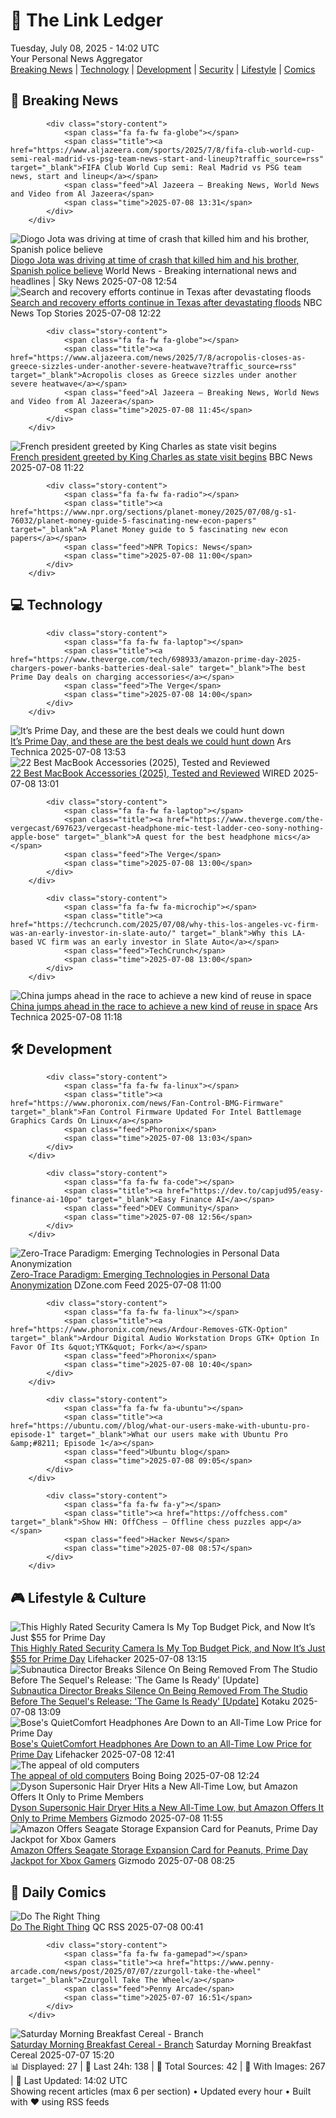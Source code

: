 <!-- Processing 54 RSS feeds at 2025-07-08 14:02:01 UTC -->
<!-- Processing: XKCD -->
<!-- Processing: Saturday Morning Breakfast Cereal -->
<!-- Processing: Cyanide & Happiness -->
<!-- Processing: Girl Genius -->
<!-- Processing: BBC World News -->
<!-- Processing: BBC Breaking News -->
<!-- Processing: Al Jazeera Breaking News -->
<!-- Processing: Reuters Top News -->
<!-- Processing: Reuters World News -->
<!-- Processing: Associated Press Breaking -->
<!-- Processing: ABC News Breaking -->
<!-- Processing: NBC News Breaking -->
<!-- Processing: Guardian World News -->
<!-- Processing: The Verge -->
<!-- Processing: Ars Technica -->
<!-- Processing: Slashdot -->
<!-- Processing: Hacker News -->
<!-- Processing: StackOverflow Blog -->
<!-- Processing: Phoronix Linux News -->
<!-- Processing: OMG! Ubuntu -->
<!-- Processing: DistroWatch -->
<!-- Processing: Linux.com -->
<!-- Processing: Ubuntu Blog -->
<!-- Processing: GitHub Blog -->
<!-- Processing: GitLab Blog -->
<!-- Processing: Coding Horror -->
<!-- Processing: The Pragmatic Engineer -->
<!-- Processing: Lifehacker -->
<!-- Processing: Kotaku -->
<!-- Processing: Boing Boing -->
<!-- Processing: Schneier on Security -->
<!-- Generated 10 new posts out of 31 feeds processed -->
<div class="newspaper-header">
    <h1 class="newspaper-title">📰 The Link Ledger</h1>
    <div class="newspaper-date">Tuesday, July 08, 2025 - 14:02 UTC</div>
    <div class="newspaper-subtitle">Your Personal News Aggregator</div>
</div>

<div class="newspaper-nav">
    <a href="#breaking">Breaking News</a> |
    <a href="#tech">Technology</a> |
    <a href="#dev">Development</a> |
    <a href="#security">Security</a> |
    <a href="#lifestyle">Lifestyle</a> |
    <a href="#webcomics">Comics</a>
</div>

<div class="news-section breaking-news" id="breaking">
<h2 class="section-header">🚨 Breaking News</h2>
<div class="stories-container">
<div class="story">
            
            <div class="story-content">
                <span class="fa fa-fw fa-globe"></span>
                <span class="title"><a href="https://www.aljazeera.com/sports/2025/7/8/fifa-club-world-cup-semi-real-madrid-vs-psg-team-news-start-and-lineup?traffic_source=rss" target="_blank">FIFA Club World Cup semi: Real Madrid vs PSG team news, start and lineup</a></span>
                <span class="feed">Al Jazeera – Breaking News, World News and Video from Al Jazeera</span>
                <span class="time">2025-07-08 13:31</span>
            </div>
        </div>
<div class="story">
            <img src="https://e3.365dm.com/25/04/1920x1080/skynews-breaking-news-breaking_6875336.png?20250707143109" alt="Diogo Jota was driving at time of crash that killed him and his brother, Spanish police believe" class="story-image" loading="lazy" onerror="this.style.display='none'">
            <div class="story-content">
                <span class="fa fa-fw fa-satellite"></span>
                <span class="title"><a href="https://news.sky.com/story/diogo-jota-was-driving-at-time-of-crash-that-killed-him-and-his-brother-spanish-police-believe-13394066" target="_blank">Diogo Jota was driving at time of crash that killed him and his brother, Spanish police believe</a></span>
                <span class="feed">World News - Breaking international news and headlines | Sky News</span>
                <span class="time">2025-07-08 12:54</span>
            </div>
        </div>
<div class="story">
            <img src="https://media-cldnry.s-nbcnews.com/image/upload/t_fit_1500w/mpx/2704722219/2025_07/1751977350513_now_mnn_jay_gray_texas_floods_latest_250708_1920x1080-v70wdp.jpg" alt="Search and recovery efforts continue in Texas after devastating floods" class="story-image" loading="lazy" onerror="this.style.display='none'">
            <div class="story-content">
                <span class="fa fa-fw fa-broadcast-tower"></span>
                <span class="title"><a href="https://www.nbcnews.com/now/video/search-and-recovery-efforts-continue-in-texas-after-devastating-floods-242843205685" target="_blank">Search and recovery efforts continue in Texas after devastating floods</a></span>
                <span class="feed">NBC News Top Stories</span>
                <span class="time">2025-07-08 12:22</span>
            </div>
        </div>
<div class="story">
            
            <div class="story-content">
                <span class="fa fa-fw fa-globe"></span>
                <span class="title"><a href="https://www.aljazeera.com/news/2025/7/8/acropolis-closes-as-greece-sizzles-under-another-severe-heatwave?traffic_source=rss" target="_blank">Acropolis closes as Greece sizzles under another severe heatwave</a></span>
                <span class="feed">Al Jazeera – Breaking News, World News and Video from Al Jazeera</span>
                <span class="time">2025-07-08 11:45</span>
            </div>
        </div>
<div class="story">
            <img src="https://ichef.bbci.co.uk/ace/standard/240/cpsprodpb/4f8f/live/5dd393e0-5be9-11f0-9584-0dcfb55e8671.jpg" alt="French president greeted by King Charles as state visit begins" class="story-image" loading="lazy" onerror="this.style.display='none'">
            <div class="story-content">
                <span class="fa fa-fw fa-flag"></span>
                <span class="title"><a href="https://www.bbc.com/news/articles/cvg87y6d5j4o" target="_blank">French president greeted by King Charles as state visit begins</a></span>
                <span class="feed">BBC News</span>
                <span class="time">2025-07-08 11:22</span>
            </div>
        </div>
<div class="story">
            
            <div class="story-content">
                <span class="fa fa-fw fa-radio"></span>
                <span class="title"><a href="https://www.npr.org/sections/planet-money/2025/07/08/g-s1-76032/planet-money-guide-5-fascinating-new-econ-papers" target="_blank">A Planet Money guide to 5 fascinating new econ papers</a></span>
                <span class="feed">NPR Topics: News</span>
                <span class="time">2025-07-08 11:00</span>
            </div>
        </div>
</div>
</div>
<div class="news-section tech-news" id="tech">
<h2 class="section-header">💻 Technology</h2>
<div class="stories-container">
<div class="story">
            
            <div class="story-content">
                <span class="fa fa-fw fa-laptop"></span>
                <span class="title"><a href="https://www.theverge.com/tech/698933/amazon-prime-day-2025-chargers-power-banks-batteries-deal-sale" target="_blank">The best Prime Day deals on charging accessories</a></span>
                <span class="feed">The Verge</span>
                <span class="time">2025-07-08 14:00</span>
            </div>
        </div>
<div class="story">
            <img src="https://cdn.arstechnica.net/wp-content/uploads/2025/07/GettyImages-1495586319-500x500-1751977737.jpg" alt="It’s Prime Day, and these are the best deals we could hunt down" class="story-image" loading="lazy" onerror="this.style.display='none'">
            <div class="story-content">
                <span class="fa fa-fw fa-cog"></span>
                <span class="title"><a href="https://arstechnica.com/shopping/2025/07/its-prime-day-and-these-are-the-best-deals-we-could-hunt-down/" target="_blank">It’s Prime Day, and these are the best deals we could hunt down</a></span>
                <span class="feed">Ars Technica</span>
                <span class="time">2025-07-08 13:53</span>
            </div>
        </div>
<div class="story">
            <img src="https://media.wired.com/photos/686bd32084bccda9d388fe6d/master/pass/Best%20Macbook%20Accessories.png" alt="22 Best MacBook Accessories (2025), Tested and Reviewed" class="story-image" loading="lazy" onerror="this.style.display='none'">
            <div class="story-content">
                <span class="fa fa-fw fa-bolt"></span>
                <span class="title"><a href="https://www.wired.com/gallery/best-macbook-accessories/" target="_blank">22 Best MacBook Accessories (2025), Tested and Reviewed</a></span>
                <span class="feed">WIRED</span>
                <span class="time">2025-07-08 13:01</span>
            </div>
        </div>
<div class="story">
            
            <div class="story-content">
                <span class="fa fa-fw fa-laptop"></span>
                <span class="title"><a href="https://www.theverge.com/the-vergecast/697623/vergecast-headphone-mic-test-ladder-ceo-sony-nothing-apple-bose" target="_blank">A quest for the best headphone mics</a></span>
                <span class="feed">The Verge</span>
                <span class="time">2025-07-08 13:00</span>
            </div>
        </div>
<div class="story">
            
            <div class="story-content">
                <span class="fa fa-fw fa-microchip"></span>
                <span class="title"><a href="https://techcrunch.com/2025/07/08/why-this-los-angeles-vc-firm-was-an-early-investor-in-slate-auto/" target="_blank">Why this LA-based VC firm was an early investor in Slate Auto</a></span>
                <span class="feed">TechCrunch</span>
                <span class="time">2025-07-08 13:00</span>
            </div>
        </div>
<div class="story">
            <img src="https://cdn.arstechnica.net/wp-content/uploads/2025/07/sj21-25-500x500.jpg" alt="China jumps ahead in the race to achieve a new kind of reuse in space" class="story-image" loading="lazy" onerror="this.style.display='none'">
            <div class="story-content">
                <span class="fa fa-fw fa-cog"></span>
                <span class="title"><a href="https://arstechnica.com/space/2025/07/china-jumps-ahead-in-the-race-to-achieve-a-new-kind-of-reuse-in-space/" target="_blank">China jumps ahead in the race to achieve a new kind of reuse in space</a></span>
                <span class="feed">Ars Technica</span>
                <span class="time">2025-07-08 11:18</span>
            </div>
        </div>
</div>
</div>
<div class="news-section dev-news" id="dev">
<h2 class="section-header">🛠️ Development</h2>
<div class="stories-container">
<div class="story">
            
            <div class="story-content">
                <span class="fa fa-fw fa-linux"></span>
                <span class="title"><a href="https://www.phoronix.com/news/Fan-Control-BMG-Firmware" target="_blank">Fan Control Firmware Updated For Intel Battlemage Graphics Cards On Linux</a></span>
                <span class="feed">Phoronix</span>
                <span class="time">2025-07-08 13:03</span>
            </div>
        </div>
<div class="story">
            
            <div class="story-content">
                <span class="fa fa-fw fa-code"></span>
                <span class="title"><a href="https://dev.to/capjud95/easy-finance-ai-10po" target="_blank">Easy Finance AI</a></span>
                <span class="feed">DEV Community</span>
                <span class="time">2025-07-08 12:56</span>
            </div>
        </div>
<div class="story">
            <img src="https://dz2cdn1.dzone.com/thumbnail?fid=18495381&w=600" alt="Zero-Trace Paradigm: Emerging Technologies in Personal Data Anonymization" class="story-image" loading="lazy" onerror="this.style.display='none'">
            <div class="story-content">
                <span class="fa fa-fw fa-newspaper"></span>
                <span class="title"><a href="https://dzone.com/articles/zero-trace-paradigm-emerging-technologies-in-perso" target="_blank">Zero-Trace Paradigm: Emerging Technologies in Personal Data Anonymization</a></span>
                <span class="feed">DZone.com Feed</span>
                <span class="time">2025-07-08 11:00</span>
            </div>
        </div>
<div class="story">
            
            <div class="story-content">
                <span class="fa fa-fw fa-linux"></span>
                <span class="title"><a href="https://www.phoronix.com/news/Ardour-Removes-GTK-Option" target="_blank">Ardour Digital Audio Workstation Drops GTK+ Option In Favor Of Its &quot;YTK&quot; Fork</a></span>
                <span class="feed">Phoronix</span>
                <span class="time">2025-07-08 10:40</span>
            </div>
        </div>
<div class="story">
            
            <div class="story-content">
                <span class="fa fa-fw fa-ubuntu"></span>
                <span class="title"><a href="https://ubuntu.com//blog/what-our-users-make-with-ubuntu-pro-episode-1" target="_blank">What our users make with Ubuntu Pro &amp;#8211; Episode 1</a></span>
                <span class="feed">Ubuntu blog</span>
                <span class="time">2025-07-08 09:05</span>
            </div>
        </div>
<div class="story">
            
            <div class="story-content">
                <span class="fa fa-fw fa-y"></span>
                <span class="title"><a href="https://offchess.com" target="_blank">Show HN: OffChess – Offline chess puzzles app</a></span>
                <span class="feed">Hacker News</span>
                <span class="time">2025-07-08 08:57</span>
            </div>
        </div>
</div>
</div>
<div class="news-section lifestyle-news" id="lifestyle">
<h2 class="section-header">🎮 Lifestyle & Culture</h2>
<div class="stories-container">
<div class="story">
            <img src="https://lifehacker.com/imagery/articles/01JZMXJPARD18A2VT7R82Z29YF/hero-image.png" alt="This Highly Rated Security Camera Is My Top Budget Pick, and Now It’s Just $55 for Prime Day" class="story-image" loading="lazy" onerror="this.style.display='none'">
            <div class="story-content">
                <span class="fa fa-fw fa-life-ring"></span>
                <span class="title"><a href="https://lifehacker.com/tech/this-tplink-security-camera-is-55-for-prime-day-2025?utm_medium=RSS" target="_blank">This Highly Rated Security Camera Is My Top Budget Pick, and Now It’s Just $55 for Prime Day</a></span>
                <span class="feed">Lifehacker</span>
                <span class="time">2025-07-08 13:15</span>
            </div>
        </div>
<div class="story">
            <img src="https://i.kinja-img.com/image/upload/c_fit,q_80,w_636/b619a6693167c41cf747854fac71e557.png" alt="Subnautica Director Breaks Silence On Being Removed From The Studio Before The Sequel&#x27;s Release: &#x27;The Game Is Ready&#x27; [Update]" class="story-image" loading="lazy" onerror="this.style.display='none'">
            <div class="story-content">
                <span class="fa fa-fw fa-gamepad"></span>
                <span class="title"><a href="https://kotaku.com/subnautica-2-unknown-worlds-krafton-early-access-1851785764" target="_blank">Subnautica Director Breaks Silence On Being Removed From The Studio Before The Sequel&#x27;s Release: &#x27;The Game Is Ready&#x27; [Update]</a></span>
                <span class="feed">Kotaku</span>
                <span class="time">2025-07-08 13:09</span>
            </div>
        </div>
<div class="story">
            <img src="https://lifehacker.com/imagery/articles/01JZMPPHGEMKXJW4Z7ARRM0N62/hero-image.png" alt="Bose&#x27;s QuietComfort Headphones Are Down to an All-Time Low Price for Prime Day" class="story-image" loading="lazy" onerror="this.style.display='none'">
            <div class="story-content">
                <span class="fa fa-fw fa-life-ring"></span>
                <span class="title"><a href="https://lifehacker.com/tech/bose-quietcomfort-headphones-prime-day-2025?utm_medium=RSS" target="_blank">Bose&#x27;s QuietComfort Headphones Are Down to an All-Time Low Price for Prime Day</a></span>
                <span class="feed">Lifehacker</span>
                <span class="time">2025-07-08 12:41</span>
            </div>
        </div>
<div class="story">
            <img src="https://i0.wp.com/boingboing.net/wp-content/uploads/2025/07/background.jpg?fit=1600%2C1000&amp;quality=60&amp;ssl=1" alt="The appeal of old computers" class="story-image" loading="lazy" onerror="this.style.display='none'">
            <div class="story-content">
                <span class="fa fa-fw fa-arrow-right"></span>
                <span class="title"><a href="https://boingboing.net/2025/07/08/the-appeal-of-old-computers.html" target="_blank">The appeal of old computers</a></span>
                <span class="feed">Boing Boing</span>
                <span class="time">2025-07-08 12:24</span>
            </div>
        </div>
<div class="story">
            <img src="https://gizmodo.com/app/uploads/2025/07/dyson-hair-dryer.jpg" alt="Dyson Supersonic Hair Dryer Hits a New All-Time Low, but Amazon Offers It Only to Prime Members" class="story-image" loading="lazy" onerror="this.style.display='none'">
            <div class="story-content">
                <span class="fa fa-fw fa-computer"></span>
                <span class="title"><a href="https://gizmodo.com/dyson-supersonic-hair-dryer-hits-a-new-all-time-low-but-amazon-offers-it-only-to-prime-members-2000625565" target="_blank">Dyson Supersonic Hair Dryer Hits a New All-Time Low, but Amazon Offers It Only to Prime Members</a></span>
                <span class="feed">Gizmodo</span>
                <span class="time">2025-07-08 11:55</span>
            </div>
        </div>
<div class="story">
            <img src="https://gizmodo.com/app/uploads/2025/06/seagate-deal.jpg" alt="Amazon Offers Seagate Storage Expansion Card for Peanuts, Prime Day Jackpot for Xbox Gamers" class="story-image" loading="lazy" onerror="this.style.display='none'">
            <div class="story-content">
                <span class="fa fa-fw fa-computer"></span>
                <span class="title"><a href="https://gizmodo.com/amazon-offers-seagate-storage-expansion-card-for-peanuts-prime-day-jackpot-for-xbox-gamers-2000615529" target="_blank">Amazon Offers Seagate Storage Expansion Card for Peanuts, Prime Day Jackpot for Xbox Gamers</a></span>
                <span class="feed">Gizmodo</span>
                <span class="time">2025-07-08 08:25</span>
            </div>
        </div>
</div>
</div>
<div class="news-section webcomics-section" id="webcomics">
<h2 class="section-header">🎨 Daily Comics</h2>
<div class="stories-container">
<div class="story">
            <img src="http://www.questionablecontent.net/comics/5608.png" alt="Do The Right Thing" class="story-image" loading="lazy" onerror="this.style.display='none'">
            <div class="story-content">
                <span class="fa fa-fw fa-music"></span>
                <span class="title"><a href="http://questionablecontent.net/view.php?comic=5608" target="_blank">Do The Right Thing</a></span>
                <span class="feed">QC RSS</span>
                <span class="time">2025-07-08 00:41</span>
            </div>
        </div>
<div class="story">
            
            <div class="story-content">
                <span class="fa fa-fw fa-gamepad"></span>
                <span class="title"><a href="https://www.penny-arcade.com/news/post/2025/07/07/zzurgoll-take-the-wheel" target="_blank">Zzurgoll Take The Wheel</a></span>
                <span class="feed">Penny Arcade</span>
                <span class="time">2025-07-07 16:51</span>
            </div>
        </div>
<div class="story">
            <img src="https://www.smbc-comics.com/comics/1751598426-20250707.png" alt="Saturday Morning Breakfast Cereal - Branch" class="story-image" loading="lazy" onerror="this.style.display='none'">
            <div class="story-content">
                <span class="fa fa-fw fa-smile"></span>
                <span class="title"><a href="https://www.smbc-comics.com/comic/branch-2" target="_blank">Saturday Morning Breakfast Cereal - Branch</a></span>
                <span class="feed">Saturday Morning Breakfast Cereal</span>
                <span class="time">2025-07-07 15:20</span>
            </div>
        </div>
</div>
</div>

<div class="newspaper-footer">
    <div class="stats">
        📊 Displayed: 27 | 📅 Last 24h: 138 | 📡 Total Sources: 42 | 📸 With Images: 267 |
        🔄 Last Updated: 14:02 UTC
    </div>
    <div class="footer-note">
        Showing recent articles (max 6 per section) • Updated every hour • Built with ❤️ using RSS feeds
    </div>
</div>
